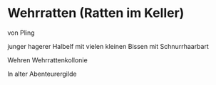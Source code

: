 # Wehrratten (Ratten im Keller)

von Pling

junger hagerer Halbelf mit vielen kleinen Bissen mit Schnurrhaarbart

Wehren Wehrrattenkollonie 

In alter Abenteurergilde

